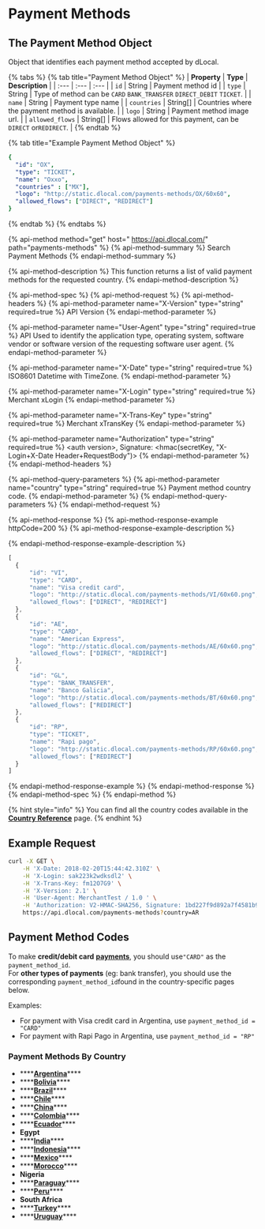 # Payment Methods

## The Payment Method Object

Object that identifies each payment method accepted by dLocal.

{% tabs %}
{% tab title="Payment Method Object" %}
| **Property** | **Type** | **Description** |
| :--- | :--- | :--- |
| `id` | String | Payment method id |
| `type` | String | Type of method can be `CARD` `BANK_TRANSFER` `DIRECT_DEBIT` `TICKET`. |
| `name` | String | Payment type name |
| `countries` | String\[\] | Countries where the payment method is available. |
| `logo` | String | Payment method image url. |
| `allowed_flows` | String\[\] | Flows allowed for this payment, can be `DIRECT` or`REDIRECT`. |
{% endtab %}

{% tab title="Example Payment Method Object" %}
```yaml
{
  "id": "OX",
  "type": "TICKET",
  "name": "Oxxo",
  "countries" : ["MX"],
  "logo": "http://static.dlocal.com/payments-methods/OX/60x60",
  "allowed_flows": ["DIRECT", "REDIRECT"]
}
```
{% endtab %}
{% endtabs %}

{% api-method method="get" host=" https://api.dlocal.com/" path="payments-methods" %}
{% api-method-summary %}
Search Payment Methods
{% endapi-method-summary %}

{% api-method-description %}
This function returns a list of valid payment methods for the requested country.
{% endapi-method-description %}

{% api-method-spec %}
{% api-method-request %}
{% api-method-headers %}
{% api-method-parameter name="X-Version" type="string" required=true %}
API Version
{% endapi-method-parameter %}

{% api-method-parameter name="User-Agent" type="string" required=true %}
API Used to identify the application type, operating system, software vendor or software version of the requesting software user agent.
{% endapi-method-parameter %}

{% api-method-parameter name="X-Date" type="string" required=true %}
ISO8601 Datetime with TimeZone.
{% endapi-method-parameter %}

{% api-method-parameter name="X-Login" type="string" required=true %}
Merchant xLogin
{% endapi-method-parameter %}

{% api-method-parameter name="X-Trans-Key" type="string" required=true %}
Merchant xTransKey
{% endapi-method-parameter %}

{% api-method-parameter name="Authorization" type="string" required=true %}
&lt;auth version&gt;, Signature: &lt;hmac\(secretKey, "X-Login+X-Date Header+RequestBody"\)&gt;
{% endapi-method-parameter %}
{% endapi-method-headers %}

{% api-method-query-parameters %}
{% api-method-parameter name="country" type="string" required=true %}
Payment method country code.
{% endapi-method-parameter %}
{% endapi-method-query-parameters %}
{% endapi-method-request %}

{% api-method-response %}
{% api-method-response-example httpCode=200 %}
{% api-method-response-example-description %}

{% endapi-method-response-example-description %}

```javascript
[
  {
      "id": "VI",
      "type": "CARD",
      "name": "Visa credit card",
      "logo": "http://static.dlocal.com/payments-methods/VI/60x60.png",
      "allowed_flows": ["DIRECT", "REDIRECT"]
  },
  {
      "id": "AE",
      "type": "CARD",
      "name": "American Express",
      "logo": "http://static.dlocal.com/payments-methods/AE/60x60.png",
      "allowed_flows": ["DIRECT", "REDIRECT"]
  },
  {
      "id": "GL",
      "type": "BANK_TRANSFER",
      "name": "Banco Galicia",
      "logo": "http://static.dlocal.com/payments-methods/BT/60x60.png",
      "allowed_flows": ["REDIRECT"]
  },
  {
      "id": "RP",
      "type": "TICKET",
      "name": "Rapi pago",
      "logo": "http://static.dlocal.com/payments-methods/RP/60x60.png",
      "allowed_flows": ["REDIRECT"]
  }
]
```
{% endapi-method-response-example %}
{% endapi-method-response %}
{% endapi-method-spec %}
{% endapi-method %}

{% hint style="info" %}
You can find all the country codes available in the [**Country Reference**](../country-reference.md) page.
{% endhint %}

## Example Request

```bash
curl -X GET \
    -H 'X-Date: 2018-02-20T15:44:42.310Z' \
    -H 'X-Login: sak223k2wdksdl2' \
    -H 'X-Trans-Key: fm12O7G9' \
    -H 'X-Version: 2.1' \
    -H 'User-Agent: MerchantTest / 1.0 ' \
    -H 'Authorization: V2-HMAC-SHA256, Signature: 1bd227f9d892a7f4581b998c21e353b1686a6bdad5940e7bb6aa596c96e0a6ec' \
    https://api.dlocal.com/payments-methods?country=AR
```

## Payment Method Codes

To make **credit/debit card** [**payments**](../payments/#create-a-payment), you should use`"CARD"` as the `payment_method_id`.  
For **other types of payments** \(eg: bank transfer\), you should use the corresponding `payment_method_id`found in the country-specific pages below.

Examples:

* For payment with Visa credit card in Argentina, use `payment_method_id = "CARD"`  
* For payment with Rapi Pago in Argentina, use `payment_method_id = "RP"`

### **Payment Methods By Country**

* \*\*\*\*[**Argentina**](argentina.md#payment-methods-available)\*\*\*\*
* \*\*\*\*[**Bolivia**](bolivia.md)\*\*\*\*
* \*\*\*\*[**Brazil**](brazil.md#payment-methods-available)\*\*\*\*
* \*\*\*\*[**Chile**](chile.md#payment-methods-available)\*\*\*\*
* \*\*\*\*[**China**](chile.md#payment-methods-available)\*\*\*\*
* \*\*\*\*[**Colombia**](colombia.md#payment-methods-available)\*\*\*\*
* \*\*\*\*[**Ecuador**](ecuador.md)\*\*\*\*
* **Egypt**
* \*\*\*\*[**India**](india.md#payment-methods-available)\*\*\*\*
* \*\*\*\*[**Indonesia**](indonesia.md)\*\*\*\*
* \*\*\*\*[**Mexico**](mexico.md#payment-methods-available)\*\*\*\*
* \*\*\*\*[**Morocco**](morocco.md#payment-methods-available)\*\*\*\*
* **Nigeria**
* \*\*\*\*[**Paraguay**](paraguay.md#payment-methods-available)\*\*\*\*
* \*\*\*\*[**Peru**](peru.md#payment-methods-available)\*\*\*\*
* **South Africa**
* \*\*\*\*[**Turkey**](turkey.md#payment-methods-available)\*\*\*\*
* \*\*\*\*[**Uruguay**](uruguay.md#payment-methods-available)\*\*\*\*

